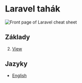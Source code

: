 # Laravel tahák
![Front page of Laravel cheat sheet](../../resources/img/frontpage.jpg)

## Základy
2. [View](./resources/chapters/01-view.md)

## Jazyky
- [English](/README.md)